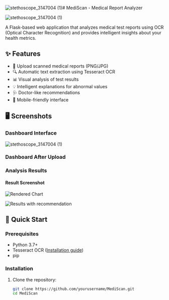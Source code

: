 ![stethoscope_3147004 (1)](https://github.com/user-attachments/assets/e50fb752-79c3-41f5-a372-87ab2b8c431c)# MediScan - Medical Report Analyzer

![stethoscope_3147004 (1)](https://github.com/user-attachments/assets/93242ee3-1215-4b6a-8655-da33bec82cc7)


A Flask-based web application that analyzes medical test reports using OCR (Optical Character Recognition) and provides intelligent insights about your health metrics.

## ✨ Features

- 📄 Upload scanned medical reports (PNG/JPG)
- 🔍 Automatic text extraction using Tesseract OCR
- 📊 Visual analysis of test results
- 💡 Intelligent explanations for abnormal values
- 🩺 Doctor-like recommendations
- 📱 Mobile-friendly interface

## 🖥️ Screenshots

### Dashboard Interface

![stethoscope_3147004 (1)](https://github.com/user-attachments/assets/bc389dc2-53a3-485a-a222-31d74b9498ac)

### Dashboard After Upload

### Analysis Results
#### Result Screenshot
![Rendered Chart](https://github.com/user-attachments/assets/290f65e6-0618-4a5d-8bb5-4ec5c77ee531)

![Results with recommendation ](https://github.com/user-attachments/assets/a7539408-45d0-42cb-899e-6ef5ad74db2d)
 
## 🚀 Quick Start

### Prerequisites
- Python 3.7+
- Tesseract OCR ([Installation guide](#tesseract-installation))
- pip

### Installation
1. Clone the repository:
   ```bash
   git clone https://github.com/yourusername/MediScan.git
   cd MediScan
